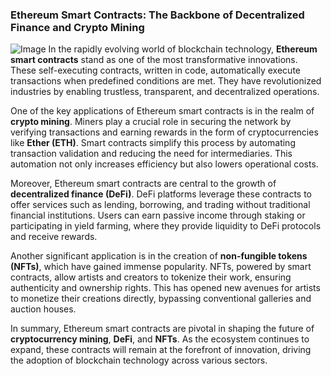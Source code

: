 ### Ethereum Smart Contracts: The Backbone of Decentralized Finance and Crypto Mining


![Image](https://github.com/user-attachments/assets/31692037-0104-4703-abd1-696b6a7dd41b)
In the rapidly evolving world of blockchain technology, **Ethereum smart contracts** stand as one of the most transformative innovations. These self-executing contracts, written in code, automatically execute transactions when predefined conditions are met. They have revolutionized industries by enabling trustless, transparent, and decentralized operations.

One of the key applications of Ethereum smart contracts is in the realm of **crypto mining**. Miners play a crucial role in securing the network by verifying transactions and earning rewards in the form of cryptocurrencies like **Ether (ETH)**. Smart contracts simplify this process by automating transaction validation and reducing the need for intermediaries. This automation not only increases efficiency but also lowers operational costs.

Moreover, Ethereum smart contracts are central to the growth of **decentralized finance (DeFi)**. DeFi platforms leverage these contracts to offer services such as lending, borrowing, and trading without traditional financial institutions. Users can earn passive income through staking or participating in yield farming, where they provide liquidity to DeFi protocols and receive rewards.

Another significant application is in the creation of **non-fungible tokens (NFTs)**, which have gained immense popularity. NFTs, powered by smart contracts, allow artists and creators to tokenize their work, ensuring authenticity and ownership rights. This has opened new avenues for artists to monetize their creations directly, bypassing conventional galleries and auction houses.

In summary, Ethereum smart contracts are pivotal in shaping the future of **cryptocurrency mining**, **DeFi**, and **NFTs**. As the ecosystem continues to expand, these contracts will remain at the forefront of innovation, driving the adoption of blockchain technology across various sectors.